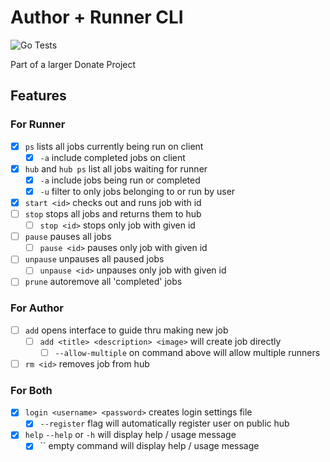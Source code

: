 # Author + Runner CLI

![Go Tests](https://github.com/DonateComputing/DonateCLI/workflows/Go%20Tests/badge.svg?branch=master)

Part of a larger Donate Project

## Features

### For Runner

* [x] `ps` lists all jobs currently being run on client
  * [x] `-a` include completed jobs on client
* [x] `hub` and `hub ps` list all jobs waiting for runner
  * [x] `-a` include jobs being run or completed
  * [x] `-u` filter to only jobs belonging to or run by user
* [x] `start <id>` checks out and runs job with id
* [ ] `stop` stops all jobs and returns them to hub
  * [ ] `stop <id>` stops only job with given id
* [ ] `pause` pauses all jobs
  * [ ] `pause <id>` pauses only job with given id
* [ ] `unpause` unpauses all paused jobs
  * [ ] `unpause <id>` unpauses only job with given id
* [ ] `prune` autoremove all 'completed' jobs

### For Author

* [ ] `add` opens interface to guide thru making new job
  * [ ] `add <title> <description> <image>` will create job directly
    * [ ] `--allow-multiple` on command above will allow multiple runners
* [ ] `rm <id>` removes job from hub

### For Both

* [x] `login <username> <password>` creates login settings file
  * [x] `--register` flag will automatically register user on public hub
* [x] `help` `--help` or `-h` will display help / usage message
  * [x] `` empty command will display help / usage message
